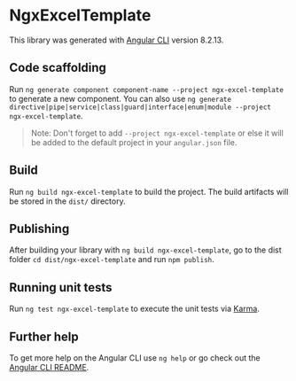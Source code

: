 # NgxExcelTemplate

This library was generated with [Angular CLI](https://github.com/angular/angular-cli) version 8.2.13.

## Code scaffolding

Run `ng generate component component-name --project ngx-excel-template` to generate a new component. You can also use `ng generate directive|pipe|service|class|guard|interface|enum|module --project ngx-excel-template`.
> Note: Don't forget to add `--project ngx-excel-template` or else it will be added to the default project in your `angular.json` file. 

## Build

Run `ng build ngx-excel-template` to build the project. The build artifacts will be stored in the `dist/` directory.

## Publishing

After building your library with `ng build ngx-excel-template`, go to the dist folder `cd dist/ngx-excel-template` and run `npm publish`.

## Running unit tests

Run `ng test ngx-excel-template` to execute the unit tests via [Karma](https://karma-runner.github.io).

## Further help

To get more help on the Angular CLI use `ng help` or go check out the [Angular CLI README](https://github.com/angular/angular-cli/blob/master/README.md).
